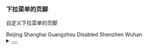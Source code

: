 ### 下拉菜单的页脚

自定义下拉菜单的页脚

<div class="cell-demo vp-raw">
  <yc-space>
    <yc-select
      :default-value="'Beijing'"
      :style="{ width: '360px' }"
      placeholder="Please select ..."
      allow-search>
      <yc-option>Beijing</yc-option>
      <yc-option>Shanghai</yc-option>
      <yc-option>Guangzhou</yc-option>
      <yc-option disabled>Disabled</yc-option>
      <yc-option>Shenzhen</yc-option>
      <yc-option>Wuhan</yc-option>
      <template #footer>
        <div style="padding: 6px 0; text-align: center;">
          <yc-button>Click Me</yc-button>
        </div>
      </template>
    </yc-select>
  </yc-space>
</div>

<details>
<summary>
 <button class="code-btn"  >
    <icon-code />
 </button>
</summary>

```vue
<template>
  <yc-space>
    <yc-select
      :default-value="'Beijing'"
      :style="{ width: '360px' }"
      placeholder="Please select ..."
      allow-search>
      <yc-option>Beijing</yc-option>
      <yc-option>Shanghai</yc-option>
      <yc-option>Guangzhou</yc-option>
      <yc-option disabled>Disabled</yc-option>
      <yc-option>Shenzhen</yc-option>
      <yc-option>Wuhan</yc-option>
      <template #footer>
        <div style="padding: 6px 0; text-align: center;">
          <yc-button>Click Me</yc-button>
        </div>
      </template>
    </yc-select>
  </yc-space>
</template>
```

</details>
